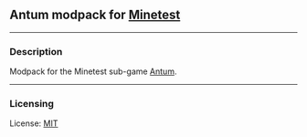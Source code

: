 ## Antum modpack for [Minetest][]


---
### **Description**

Modpack for the Minetest sub-game [Antum][antum_game].


---
### **Licensing**

License: [MIT](LICENSE.txt)


[Minetest]: http://www.minetest.net/

[antum_game]: https://github.com/AntumMT/game-antum
